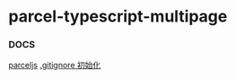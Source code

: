 # parcel-typescript-multipage



### DOCS
[parceljs](https://parceljs.org/getting_started.html)
[.gitignore 初始化](https://github.com/github/gitignore)
